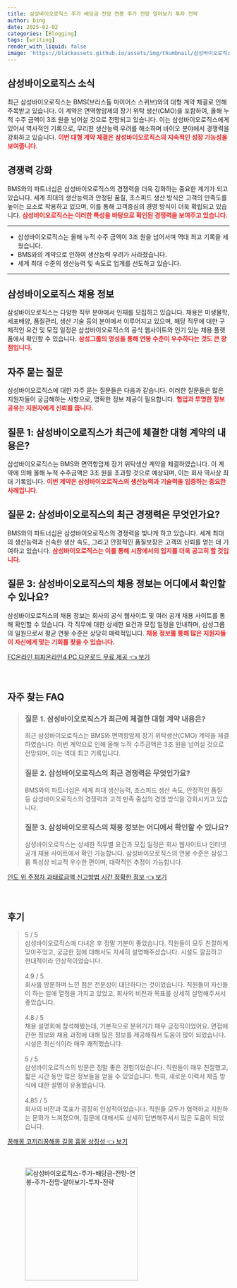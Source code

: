 ```yaml
---
title: 삼성바이오로직스 주가 배당금 전망 연봉 주가 전망 알아보기 투자 전략
author: bing
date: 2025-02-02
categories: [Blogging]
tags: [writing]
render_with_liquid: false
image: 'https://blackassets.github.io/assets/img/thumbnail/삼성바이오로직스-주가-배당금-전망-연봉-주가-전망-알아보기-투자-전략.webp'
---
```



<h2 id='삼성바이오로직스_소식'>삼성바이오로직스 소식</h2>

<p>최근 삼성바이오로직스는 BMS(브리스톨 마이어스 스퀴브)와의 대형 계약 체결로 인해 주목받고 있습니다. 이 계약은 면역항암제의 장기 위탁 생산(CMO)을 포함하여, 올해 누적 수주 금액이 3조 원을 넘어설 것으로 전망되고 있습니다. 이는 삼성바이오로직스에게 있어서 역사적인 기록으로, 무리한 생산능력 우려를 해소하며 바이오 분야에서 경쟁력을 강화하고 있습니다. <b><span style="color: #ee2323;">이번 대형 계약 체결은 삼성바이오로직스의 지속적인 성장 가능성을 보여줍니다.</span></b></p>

<h2 id='경쟁력_강화'>경쟁력 강화</h2>

<p>BMS와의 파트너십은 삼성바이오로직스의 경쟁력을 더욱 강화하는 중요한 계기가 되고 있습니다. 세계 최대의 생산능력과 안정된 품질, 초스피드 생산 방식은 고객의 만족도를 높이는 요소로 작용하고 있으며, 이를 통해 고객중심의 경영 방식이 더욱 확립되고 있습니다. <b><span style="color: #ee2323;">삼성바이오로직스는 이러한 특성을 바탕으로 확인된 경쟁력을 보여주고 있습니다.</span></b></p>

<hr />

<ul>
    <li>삼성바이오로직스는 올해 누적 수주 금액이 3조 원을 넘어서며 역대 최고 기록을 세웠습니다.</li>
    <li>BMS와의 계약으로 인하여 생산능력 우려가 사라졌습니다.</li>
    <li>세계 최대 수준의 생산능력 및 속도로 업계를 선도하고 있습니다.</li>
</ul>

<hr />

<h2 id='채용정보'>삼성바이오로직스 채용 정보</h2>

<p>삼성바이오로직스는 다양한 직무 분야에서 인재를 모집하고 있습니다. 채용은 미생물학, 세포배양, 품질관리, 생산 기술 등의 분야에서 이루어지고 있으며, 해당 직무에 대한 구체적인 요건 및 모집 일정은 삼성바이오로직스의 공식 웹사이트와 인기 있는 채용 플랫폼에서 확인할 수 있습니다. <b><span style="color: #ee2323;">삼성그룹의 명성을 통해 연봉 수준이 우수하다는 것도 큰 장점입니다.</span></b></p>

<h2 id='자주묻는질문'>자주 묻는 질문</h2>

<p>삼성바이오로직스에 대한 자주 묻는 질문들은 다음과 같습니다. 이러한 질문들은 많은 지원자들이 궁금해하는 사항으로, 명확한 정보 제공이 필요합니다. <b><span style="color: #ee2323;">협업과 투명한 정보 공유는 지원자에게 신뢰를 줍니다.</span></b></p>

<h2 id='질문_1'>질문 1: 삼성바이오로직스가 최근에 체결한 대형 계약의 내용은?</h2>

<p>삼성바이오로직스는 BMS와 면역항암제 장기 위탁생산 계약을 체결하였습니다. 이 계약에 의해 올해 누적 수주금액은 3조 원을 초과할 것으로 예상되며, 이는 회사 역사상 최대 기록입니다. <b><span style="color: #ee2323;">이번 계약은 삼성바이오로직스의 생산능력과 기술력을 입증하는 중요한 사례입니다.</span></b></p>

<h2 id='질문_2'>질문 2: 삼성바이오로직스의 최근 경쟁력은 무엇인가요?</h2>

<p>BMS와의 파트너십은 삼성바이오로직스의 경쟁력을 빛나게 하고 있습니다. 세계 최대의 생산능력과 신속한 생산 속도, 그리고 안정적인 품질보장은 고객의 신뢰를 얻는 데 기여하고 있습니다. <b><span style="color: #ee2323;">삼성바이오로직스는 이를 통해 시장에서의 입지를 더욱 공고히 할 것입니다.</span></b></p>

<h2 id='질문_3'>질문 3: 삼성바이오로직스의 채용 정보는 어디에서 확인할 수 있나요?</h2>

<p>삼성바이오로직스의 채용 정보는 회사의 공식 웹사이트 및 여러 공개 채용 사이트를 통해 확인할 수 있습니다. 각 직무에 대한 상세한 요건과 모집 일정을 안내하며, 삼성그룹의 일원으로서 평균 연봉 수준은 상당히 매력적입니다. <b><span style="color: #ee2323;">채용 정보를 통해 많은 지원자들이 자신에게 맞는 기회를 찾을 수 있습니다.</span></b></p>


<p><a class="click-button" title="FC온라인 피파온라인4 PC 다운로드 무료 제공" href="https://blackassets.github.io/posts/FC%EC%98%A8%EB%9D%BC%EC%9D%B8-%ED%94%BC%ED%8C%8C%EC%98%A8%EB%9D%BC%EC%9D%B84-PC-%EB%8B%A4%EC%9A%B4%EB%A1%9C%EB%93%9C-%EB%AC%B4%EB%A3%8C-%EC%A0%9C%EA%B3%B5/" rel="dofollow">FC온라인 피파온라인4 PC 다운로드 무료 제공 👈 보기</a></p><br>
<h2 id='자주_찾는_FAQ'>자주 찾는 FAQ</h2>
<div itemscope="" itemtype="https://schema.org/FAQPage"> 
<blockquote> 
<div itemscope="" itemprop="mainEntity" itemtype="https://schema.org/Question"> 
<h3 itemprop="name">질문 1. 삼성바이오로직스가 최근에 체결한 대형 계약 내용은?</h3> 
<div itemscope="" itemprop="acceptedAnswer" itemtype="https://schema.org/Answer"> 
<span itemprop="text"> 
<p>최근 삼성바이오로직스는 BMS와 면역항암제 장기 위탁생산(CMO) 계약을 체결하였습니다. 이번 계약으로 인해 올해 누적 수주금액은 3조 원을 넘어설 것으로 전망되며, 이는 역대 최고 기록입니다.</p> 
</span> 
</div> 
</div> 

<div itemscope="" itemprop="mainEntity" itemtype="https://schema.org/Question"> 
<h3 itemprop="name">질문 2. 삼성바이오로직스의 최근 경쟁력은 무엇인가요?</h3> 
<div itemscope="" itemprop="acceptedAnswer" itemtype="https://schema.org/Answer"> 
<span itemprop="text"> 
<p>BMS와의 파트너십은 세계 최대 생산능력, 초스피드 생산 속도, 안정적인 품질 등 삼성바이오로직스의 경쟁력과 고객 만족 중심의 경영 방식을 강화시키고 있습니다.</p> 
</span> 
</div> 
</div> 

<div itemscope="" itemprop="mainEntity" itemtype="https://schema.org/Question"> 
<h3 itemprop="name">질문 3. 삼성바이오로직스의 채용 정보는 어디에서 확인할 수 있나요?</h3> 
<div itemscope="" itemprop="acceptedAnswer" itemtype="https://schema.org/Answer"> 
<span itemprop="text"> 
<p>삼성바이오로직스는 상세한 직무별 요건과 모집 일정은 회사 웹사이트나 인터넷 공개 채용 사이트에서 확인 가능합니다. 삼성바이오로직스의 연봉 수준은 삼성그룹 특성상 비교적 우수한 편이며, 대략적인 추정이 가능합니다.</p> 
</span> 
</div> 
</div> 
</blockquote> 
</div>
<p><a class="click-button" title="인도 위 주정차 과태료금액 신고방법 시간 정확한 정보" href="https://blackassets.github.io/posts/%EC%9D%B8%EB%8F%84-%EC%9C%84-%EC%A3%BC%EC%A0%95%EC%B0%A8-%EA%B3%BC%ED%83%9C%EB%A3%8C%EA%B8%88%EC%95%A1-%EC%8B%A0%EA%B3%A0%EB%B0%A9%EB%B2%95-%EC%8B%9C%EA%B0%84-%EC%A0%95%ED%99%95%ED%95%9C-%EC%A0%95%EB%B3%B4/" rel="dofollow">인도 위 주정차 과태료금액 신고방법 시간 정확한 정보 👈 보기</a></p><br>
<h2 id='후기'>후기</h2>
<div itemscope itemtype="https://schema.org/Product">
  <blockquote>
  <div itemprop="review" itemscope itemtype="https://schema.org/Review">
      <div itemprop="reviewRating" itemscope itemtype="https://schema.org/Rating"> <span itemprop="ratingValue">5</span> / <span itemprop="bestRating">5</span> </div>
      <span itemprop="reviewBody">삼성바이오로직스에 다녀온 후 정말 기분이 좋았습니다. 직원들이 모두 친절하게 맞아주었고, 궁금한 점에 대해서도 자세히 설명해주셨습니다. 시설도 깔끔하고 현대적이라 인상적이었습니다.</span>
  </div>
  <br>
  <div itemprop="review" itemscope itemtype="https://schema.org/Review">
      <div itemprop="reviewRating" itemscope itemtype="https://schema.org/Rating"> <span itemprop="ratingValue">4.9</span> / <span itemprop="bestRating">5</span> </div>
      <span itemprop="reviewBody">회사를 방문하며 느낀 점은 전문성이 대단하다는 것이었습니다. 직원들이 자신들이 하는 일에 열정을 가지고 있었고, 회사의 비전과 목표를 상세히 설명해주셔서 좋았습니다.</span>
  </div>
  <br>
  <div itemprop="review" itemscope itemtype="https://schema.org/Review">
      <div itemprop="reviewRating" itemscope itemtype="https://schema.org/Rating"> <span itemprop="ratingValue">4.8</span> / <span itemprop="bestRating">5</span> </div>
      <span itemprop="reviewBody">채용 설명회에 참석해봤는데, 기본적으로 분위기가 매우 긍정적이었어요. 면접에 관한 정보와 채용 과정에 대해 많은 정보를 제공해줘서 도움이 많이 되었습니다. 시설은 최신식이라 매우 쾌적했습니다.</span>
  </div>
  <br>
  <div itemprop="review" itemscope itemtype="https://schema.org/Review">
      <div itemprop="reviewRating" itemscope itemtype="https://schema.org/Rating"> <span itemprop="ratingValue">5</span> / <span itemprop="bestRating">5</span> </div>
      <span itemprop="reviewBody">삼성바이오로직스의 방문은 정말 좋은 경험이었습니다. 직원들이 매우 친절했고, 짧은 시간 동안 많은 정보들을 얻을 수 있었습니다. 특히, 새로운 이력서 제출 방식에 대한 설명이 유용했습니다.</span>
  </div>
  <br>
  <div itemprop="review" itemscope itemtype="https://schema.org/Review">
      <div itemprop="reviewRating" itemscope itemtype="https://schema.org/Rating"> <span itemprop="ratingValue">4.85</span> / <span itemprop="bestRating">5</span> </div>
      <span itemprop="reviewBody">회사의 비전과 목표가 굉장히 인상적이었습니다. 직원들 모두가 협력하고 지원하는 문화가 느껴졌으며, 질문에 대해서도 상세히 답변해주셔서 많은 도움이 되었습니다.</span>
  </div>
  </blockquote>
</div>
<p><a class="click-button" title="꿈해몽 코끼리꿈해몽 길몽 흉몽 상징성" href="https://blackassets.github.io/posts/%EA%BF%88%ED%95%B4%EB%AA%BD-%EC%BD%94%EB%81%BC%EB%A6%AC%EA%BF%88%ED%95%B4%EB%AA%BD-%EA%B8%B8%EB%AA%BD-%ED%9D%89%EB%AA%BD-%EC%83%81%EC%A7%95%EC%84%B1/" rel="dofollow">꿈해몽 코끼리꿈해몽 길몽 흉몽 상징성 👈 보기</a></p><br>
<figure class="image"><img src="https://blackassets.github.io/assets/img/thumbnail/삼성바이오로직스-주가-배당금-전망-연봉-주가-전망-알아보기-투자-전략.webp" alt="삼성바이오로직스-주가-배당금-전망-연봉-주가-전망-알아보기-투자-전략" width="256" height="256"></figure>
